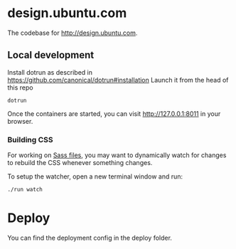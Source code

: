 # design.ubuntu.com

The codebase for <http://design.ubuntu.com>.

## Local development

Install dotrun as described in https://github.com/canonical/dotrun#installation Launch it from the head of this repo

    dotrun

Once the containers are started, you can visit <http://127.0.0.1:8011> in your browser.

### Building CSS

For working on [Sass files](_sass), you may want to dynamically watch for changes to rebuild the CSS whenever something changes.

To setup the watcher, open a new terminal window and run:

``` bash
./run watch
```

# Deploy
You can find the deployment config in the deploy folder.
